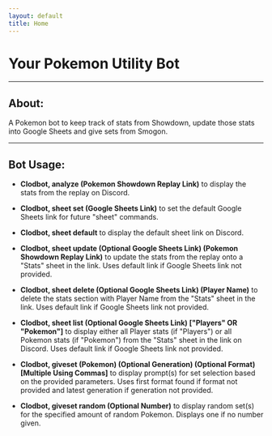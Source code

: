 ```yaml
---
layout: default
title: Home
---
```


# Your Pokemon Utility Bot

<hr class="line">

## About:

A Pokemon bot to keep track of stats from Showdown, update those stats into Google Sheets and give sets from Smogon.

<hr class="line">

## Bot Usage:

- **Clodbot, analyze (Pokemon Showdown Replay Link)** to display the stats from the replay on Discord.

- **Clodbot, sheet set (Google Sheets Link)** to set the default Google Sheets link for future "sheet" commands.

- **Clodbot, sheet default** to display the default sheet link on Discord.

- **Clodbot, sheet update (Optional Google Sheets Link) (Pokemon Showdown Replay Link)** to update the stats from the replay onto a "Stats" sheet in the link. Uses default link if Google Sheets link not provided.

- **Clodbot, sheet delete (Optional Google Sheets Link) (Player Name)** to delete the stats section with Player Name from the "Stats" sheet in the link. Uses default link if Google Sheets link not provided.

- **Clodbot, sheet list (Optional Google Sheets Link) ["Players" OR "Pokemon"]** to display either all Player stats (if "Players") or all Pokemon stats (if "Pokemon") from the "Stats" sheet in the link on Discord. Uses default link if Google Sheets link not provided.

- **Clodbot, giveset (Pokemon) (Optional Generation) (Optional Format) [Multiple Using Commas]** to display prompt(s) for set selection based on the provided parameters. Uses first format found if format not provided and latest generation if generation not provided.

- **Clodbot, giveset random (Optional Number)** to display random set(s) for the specified amount of random Pokemon. Displays one if no number given. 
